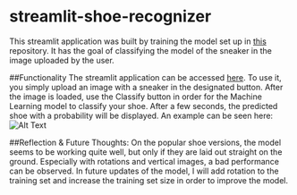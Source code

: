 # streamlit-shoe-recognizer
This streamlit application was built by training the model set up in [this](https://github.com/lietzdaniel/shoe-recognizer) repository. It has the goal of classifying the model of the sneaker in the image uploaded by the user. 

##Functionality 
The streamlit application can be accessed [here](https://lietzdaniel-streamlit-shoe-recognizer-frontendstreamlit-bvk8g6.streamlit.app/).
To use it, you simply upload an image with a sneaker in the designated button. After the image is loaded, use the Classify button in order for the Machine Learning model to classify your shoe. After a few seconds, the predicted shoe with a probability will be displayed. An example can be seen here: ![Alt Text](https://i.imgur.com/vIVYUMv.gif)

##Reflection & Future Thoughts: 
On the popular shoe versions, the model seems to be working quite well, but only if they are laid out straight on the ground. Especially with rotations and vertical images, a bad performance can be observed. In future updates of the model, I will add rotation to the training set and increase the training set size in order to improve the model.
